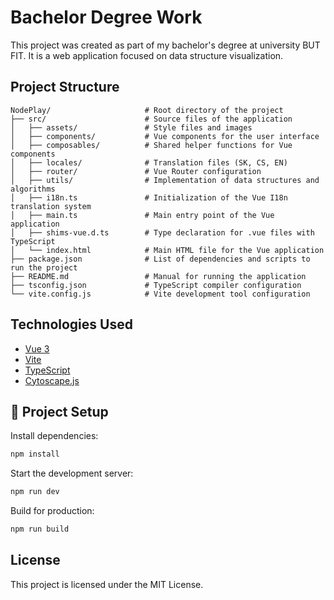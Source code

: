 # Bachelor Degree Work

This project was created as part of my bachelor's degree at university BUT FIT. It is a web application focused on data structure visualization.

## Project Structure
```
NodePlay/                     # Root directory of the project
├── src/                      # Source files of the application
│   ├── assets/               # Style files and images
│   ├── components/           # Vue components for the user interface
│   ├── composables/          # Shared helper functions for Vue components
│   ├── locales/              # Translation files (SK, CS, EN)
│   ├── router/               # Vue Router configuration
│   ├── utils/                # Implementation of data structures and algorithms
│   ├── i18n.ts               # Initialization of the Vue I18n translation system
│   ├── main.ts               # Main entry point of the Vue application
│   ├── shims-vue.d.ts        # Type declaration for .vue files with TypeScript
│   └── index.html            # Main HTML file for the Vue application
├── package.json              # List of dependencies and scripts to run the project
├── README.md                 # Manual for running the application
├── tsconfig.json             # TypeScript compiler configuration
└── vite.config.js            # Vite development tool configuration
```

## Technologies Used

- [Vue 3](https://vuejs.org/)
- [Vite](https://vitejs.dev/)
- [TypeScript](https://www.typescriptlang.org/)
- [Cytoscape.js](https://js.cytoscape.org/)

## 🚀 Project Setup

Install dependencies:
```bash
npm install
```

Start the development server:
```bash
npm run dev
```

Build for production:
```bash
npm run build
```

## License
This project is licensed under the MIT License.
